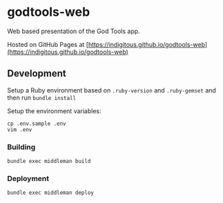 # godtools-web

Web based presentation of the God Tools app.

Hosted on GitHub Pages at [https://indigitous.github.io/godtools-web](https://indigitous.github.io/godtools-web)

## Development

Setup a Ruby environment based on `.ruby-version` and `.ruby-gemset` and then run `bundle install`

Setup the environment variables:

```
cp .env.sample .env
vim .env
```

### Building

```
bundle exec middleman build
```

### Deployment

```
bundle exec middleman deploy
```

